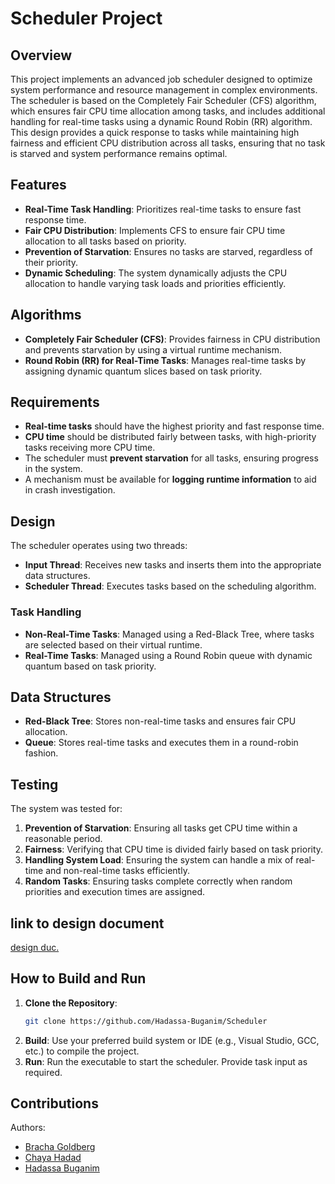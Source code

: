
# Scheduler Project

## Overview

This project implements an advanced job scheduler designed to optimize system performance and resource management in complex environments. The scheduler is based on the Completely Fair Scheduler (CFS) algorithm, which ensures fair CPU time allocation among tasks, and includes additional handling for real-time tasks using a dynamic Round Robin (RR) algorithm. This design provides a quick response to tasks while maintaining high fairness and efficient CPU distribution across all tasks, ensuring that no task is starved and system performance remains optimal.

## Features

-   **Real-Time Task Handling**: Prioritizes real-time tasks to ensure fast response time.
-   **Fair CPU Distribution**: Implements CFS to ensure fair CPU time allocation to all tasks based on priority.
-   **Prevention of Starvation**: Ensures no tasks are starved, regardless of their priority.
-   **Dynamic Scheduling**: The system dynamically adjusts the CPU allocation to handle varying task loads and priorities efficiently.

## Algorithms

-   **Completely Fair Scheduler (CFS)**: Provides fairness in CPU distribution and prevents starvation by using a virtual runtime mechanism.
-   **Round Robin (RR) for Real-Time Tasks**: Manages real-time tasks by assigning dynamic quantum slices based on task priority.

## Requirements

-   **Real-time tasks** should have the highest priority and fast response time.
-   **CPU time** should be distributed fairly between tasks, with high-priority tasks receiving more CPU time.
-   The scheduler must **prevent starvation** for all tasks, ensuring progress in the system.
-   A mechanism must be available for **logging runtime information** to aid in crash investigation.

## Design

The scheduler operates using two threads:

-   **Input Thread**: Receives new tasks and inserts them into the appropriate data structures.
-   **Scheduler Thread**: Executes tasks based on the scheduling algorithm.

### Task Handling

-   **Non-Real-Time Tasks**: Managed using a Red-Black Tree, where tasks are selected based on their virtual runtime.
-   **Real-Time Tasks**: Managed using a Round Robin queue with dynamic quantum based on task priority.

## Data Structures

-   **Red-Black Tree**: Stores non-real-time tasks and ensures fair CPU allocation.
-   **Queue**: Stores real-time tasks and executes them in a round-robin fashion.

## Testing

The system was tested for:

1.  **Prevention of Starvation**: Ensuring all tasks get CPU time within a reasonable period.
2.  **Fairness**: Verifying that CPU time is divided fairly based on task priority.
3.  **Handling System Load**: Ensuring the system can handle a mix of real-time and non-real-time tasks efficiently.
4.  **Random Tasks**: Ensuring tasks complete correctly when random priorities and execution times are assigned.

## link to design document

[design duc.](https://drive.google.com/file/d/1fKt1YYleIkIUKsPGdLhlybJt1pHoy6Rz/view?usp=drive_link)

## How to Build and Run

1.  **Clone the Repository**:
       ```bash
    git clone https://github.com/Hadassa-Buganim/Scheduler
2.  **Build**: Use your preferred build system or IDE (e.g., Visual Studio, GCC, etc.) to compile the project.
3.  **Run**: Run the executable to start the scheduler. Provide task input as required.

## Contributions

Authors:

-   [Bracha Goldberg](https://github.com/BrachiGoldberg)
-   [Chaya Hadad](https://github.com/chayaProg)
-   [Hadassa Buganim](https://github.com/Hadassa-Buganim)
